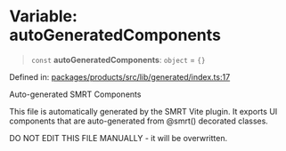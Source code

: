 # Variable: autoGeneratedComponents

> `const` **autoGeneratedComponents**: `object` = `{}`

Defined in: [packages/products/src/lib/generated/index.ts:17](https://github.com/happyvertical/smrt/blob/3e10e04571f8229dee5c87ee2f9b9b06c6c49f12/packages/products/src/lib/generated/index.ts#L17)

Auto-generated SMRT Components

This file is automatically generated by the SMRT Vite plugin.
It exports UI components that are auto-generated from @smrt() decorated classes.

DO NOT EDIT THIS FILE MANUALLY - it will be overwritten.
